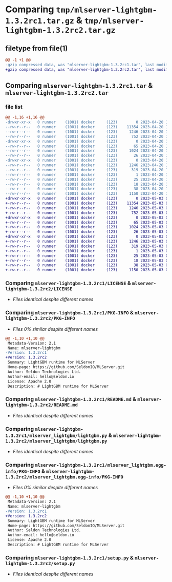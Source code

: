 # Comparing `tmp/mlserver-lightgbm-1.3.2rc1.tar.gz` & `tmp/mlserver-lightgbm-1.3.2rc2.tar.gz`

## filetype from file(1)

```diff
@@ -1 +1 @@
-gzip compressed data, was "mlserver-lightgbm-1.3.2rc1.tar", last modified: Thu Apr 20 16:09:08 2023, max compression
+gzip compressed data, was "mlserver-lightgbm-1.3.2rc2.tar", last modified: Wed May  3 09:47:23 2023, max compression
```

## Comparing `mlserver-lightgbm-1.3.2rc1.tar` & `mlserver-lightgbm-1.3.2rc2.tar`

### file list

```diff
@@ -1,16 +1,16 @@
-drwxr-xr-x   0 runner    (1001) docker     (123)        0 2023-04-20 16:09:08.943377 mlserver-lightgbm-1.3.2rc1/
--rw-r--r--   0 runner    (1001) docker     (123)    11354 2023-04-20 16:08:23.000000 mlserver-lightgbm-1.3.2rc1/LICENSE
--rw-r--r--   0 runner    (1001) docker     (123)     1246 2023-04-20 16:09:08.943377 mlserver-lightgbm-1.3.2rc1/PKG-INFO
--rw-r--r--   0 runner    (1001) docker     (123)      752 2023-04-20 16:08:23.000000 mlserver-lightgbm-1.3.2rc1/README.md
-drwxr-xr-x   0 runner    (1001) docker     (123)        0 2023-04-20 16:09:08.939377 mlserver-lightgbm-1.3.2rc1/mlserver_lightgbm/
--rw-r--r--   0 runner    (1001) docker     (123)       65 2023-04-20 16:08:23.000000 mlserver-lightgbm-1.3.2rc1/mlserver_lightgbm/__init__.py
--rw-r--r--   0 runner    (1001) docker     (123)     1024 2023-04-20 16:08:23.000000 mlserver-lightgbm-1.3.2rc1/mlserver_lightgbm/lightgbm.py
--rw-r--r--   0 runner    (1001) docker     (123)       26 2023-04-20 16:08:23.000000 mlserver-lightgbm-1.3.2rc1/mlserver_lightgbm/version.py
-drwxr-xr-x   0 runner    (1001) docker     (123)        0 2023-04-20 16:09:08.943377 mlserver-lightgbm-1.3.2rc1/mlserver_lightgbm.egg-info/
--rw-r--r--   0 runner    (1001) docker     (123)     1246 2023-04-20 16:09:08.000000 mlserver-lightgbm-1.3.2rc1/mlserver_lightgbm.egg-info/PKG-INFO
--rw-r--r--   0 runner    (1001) docker     (123)      319 2023-04-20 16:09:08.000000 mlserver-lightgbm-1.3.2rc1/mlserver_lightgbm.egg-info/SOURCES.txt
--rw-r--r--   0 runner    (1001) docker     (123)        1 2023-04-20 16:09:08.000000 mlserver-lightgbm-1.3.2rc1/mlserver_lightgbm.egg-info/dependency_links.txt
--rw-r--r--   0 runner    (1001) docker     (123)       25 2023-04-20 16:09:08.000000 mlserver-lightgbm-1.3.2rc1/mlserver_lightgbm.egg-info/requires.txt
--rw-r--r--   0 runner    (1001) docker     (123)       18 2023-04-20 16:09:08.000000 mlserver-lightgbm-1.3.2rc1/mlserver_lightgbm.egg-info/top_level.txt
--rw-r--r--   0 runner    (1001) docker     (123)       38 2023-04-20 16:09:08.943377 mlserver-lightgbm-1.3.2rc1/setup.cfg
--rw-r--r--   0 runner    (1001) docker     (123)     1150 2023-04-20 16:08:23.000000 mlserver-lightgbm-1.3.2rc1/setup.py
+drwxr-xr-x   0 runner    (1001) docker     (123)        0 2023-05-03 09:47:23.785265 mlserver-lightgbm-1.3.2rc2/
+-rw-r--r--   0 runner    (1001) docker     (123)    11354 2023-05-03 09:46:39.000000 mlserver-lightgbm-1.3.2rc2/LICENSE
+-rw-r--r--   0 runner    (1001) docker     (123)     1246 2023-05-03 09:47:23.781265 mlserver-lightgbm-1.3.2rc2/PKG-INFO
+-rw-r--r--   0 runner    (1001) docker     (123)      752 2023-05-03 09:46:39.000000 mlserver-lightgbm-1.3.2rc2/README.md
+drwxr-xr-x   0 runner    (1001) docker     (123)        0 2023-05-03 09:47:23.781265 mlserver-lightgbm-1.3.2rc2/mlserver_lightgbm/
+-rw-r--r--   0 runner    (1001) docker     (123)       65 2023-05-03 09:46:39.000000 mlserver-lightgbm-1.3.2rc2/mlserver_lightgbm/__init__.py
+-rw-r--r--   0 runner    (1001) docker     (123)     1024 2023-05-03 09:46:39.000000 mlserver-lightgbm-1.3.2rc2/mlserver_lightgbm/lightgbm.py
+-rw-r--r--   0 runner    (1001) docker     (123)       26 2023-05-03 09:46:39.000000 mlserver-lightgbm-1.3.2rc2/mlserver_lightgbm/version.py
+drwxr-xr-x   0 runner    (1001) docker     (123)        0 2023-05-03 09:47:23.781265 mlserver-lightgbm-1.3.2rc2/mlserver_lightgbm.egg-info/
+-rw-r--r--   0 runner    (1001) docker     (123)     1246 2023-05-03 09:47:23.000000 mlserver-lightgbm-1.3.2rc2/mlserver_lightgbm.egg-info/PKG-INFO
+-rw-r--r--   0 runner    (1001) docker     (123)      319 2023-05-03 09:47:23.000000 mlserver-lightgbm-1.3.2rc2/mlserver_lightgbm.egg-info/SOURCES.txt
+-rw-r--r--   0 runner    (1001) docker     (123)        1 2023-05-03 09:47:23.000000 mlserver-lightgbm-1.3.2rc2/mlserver_lightgbm.egg-info/dependency_links.txt
+-rw-r--r--   0 runner    (1001) docker     (123)       25 2023-05-03 09:47:23.000000 mlserver-lightgbm-1.3.2rc2/mlserver_lightgbm.egg-info/requires.txt
+-rw-r--r--   0 runner    (1001) docker     (123)       18 2023-05-03 09:47:23.000000 mlserver-lightgbm-1.3.2rc2/mlserver_lightgbm.egg-info/top_level.txt
+-rw-r--r--   0 runner    (1001) docker     (123)       38 2023-05-03 09:47:23.785265 mlserver-lightgbm-1.3.2rc2/setup.cfg
+-rw-r--r--   0 runner    (1001) docker     (123)     1150 2023-05-03 09:46:39.000000 mlserver-lightgbm-1.3.2rc2/setup.py
```

### Comparing `mlserver-lightgbm-1.3.2rc1/LICENSE` & `mlserver-lightgbm-1.3.2rc2/LICENSE`

 * *Files identical despite different names*

### Comparing `mlserver-lightgbm-1.3.2rc1/PKG-INFO` & `mlserver-lightgbm-1.3.2rc2/PKG-INFO`

 * *Files 0% similar despite different names*

```diff
@@ -1,10 +1,10 @@
 Metadata-Version: 2.1
 Name: mlserver-lightgbm
-Version: 1.3.2rc1
+Version: 1.3.2rc2
 Summary: LightGBM runtime for MLServer
 Home-page: https://github.com/SeldonIO/MLServer.git
 Author: Seldon Technologies Ltd.
 Author-email: hello@seldon.io
 License: Apache 2.0
 Description: # LightGBM runtime for MLServer
```

### Comparing `mlserver-lightgbm-1.3.2rc1/README.md` & `mlserver-lightgbm-1.3.2rc2/README.md`

 * *Files identical despite different names*

### Comparing `mlserver-lightgbm-1.3.2rc1/mlserver_lightgbm/lightgbm.py` & `mlserver-lightgbm-1.3.2rc2/mlserver_lightgbm/lightgbm.py`

 * *Files identical despite different names*

### Comparing `mlserver-lightgbm-1.3.2rc1/mlserver_lightgbm.egg-info/PKG-INFO` & `mlserver-lightgbm-1.3.2rc2/mlserver_lightgbm.egg-info/PKG-INFO`

 * *Files 0% similar despite different names*

```diff
@@ -1,10 +1,10 @@
 Metadata-Version: 2.1
 Name: mlserver-lightgbm
-Version: 1.3.2rc1
+Version: 1.3.2rc2
 Summary: LightGBM runtime for MLServer
 Home-page: https://github.com/SeldonIO/MLServer.git
 Author: Seldon Technologies Ltd.
 Author-email: hello@seldon.io
 License: Apache 2.0
 Description: # LightGBM runtime for MLServer
```

### Comparing `mlserver-lightgbm-1.3.2rc1/setup.py` & `mlserver-lightgbm-1.3.2rc2/setup.py`

 * *Files identical despite different names*

